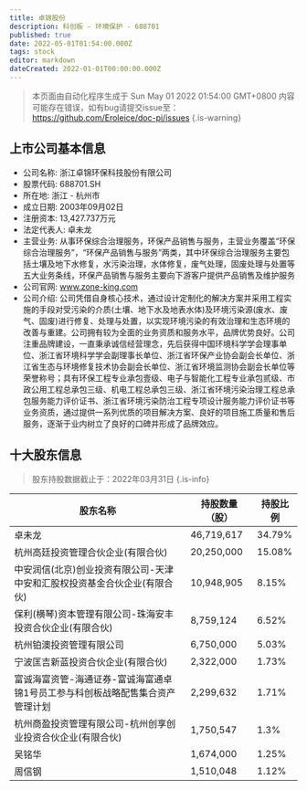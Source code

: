 ```yaml
---
title: 卓锦股份
description: 科创板 - 环境保护 - 688701
published: true
date: 2022-05-01T01:54:00.000Z
tags: stock
editor: markdown
dateCreated: 2022-01-01T00:00:00.000Z
---
```


> 本页面由自动化程序生成于 Sun May 01 2022 01:54:00 GMT+0800
> 内容可能存在错误，如有bug请提交issue至：https://github.com/Eroleice/doc-pi/issues
{.is-warning}

## 上市公司基本信息
- 公司名称: 浙江卓锦环保科技股份有限公司
- 股票代码: 688701.SH
- 所在地: 浙江 - 杭州市
- 成立日期: 2003年09月02日
- 注册资本: 13,427.737万元
- 法定代表人: 卓未龙
- 主营业务: 从事环保综合治理服务，环保产品销售与服务，主营业务覆盖“环保综合治理服务”，“环保产品销售与服务”两类，其中环保综合治理服务主要包括土壤及地下水修复，水污染治理，水体修复，废气处理，固废处理与处置等五大业务条线，环保产品销售与服务主要向下游客户提供产品销售及维护服务
- 公司官网: www.zone-king.com
- 公司介绍: 公司凭借自身核心技术，通过设计定制化的解决方案并采用工程实施的手段对受污染的介质(土壤、地下水及地表水体)及环境污染源(废水、废气、固废)进行修复、处理与处置，以实现环境污染的有效治理和生态环境的改善与重建。公司拥有较为全面的业务资质和服务水平，品牌优势良好。公司注重品牌建设，一直秉承诚信经营理念，先后获得中国环境科学学会理事单位、浙江省环境科学学会副理事长单位、浙江省环保产业协会副会长单位、浙江省生态与环境修复技术协会副会长单位、浙江省环境监测协会副会长单位等荣誉称号；具有环保工程专业承包壹级、电子与智能化工程专业承包贰级、市政公用工程总承包三级、机电工程总承包三级、浙江省环境污染治理工程总承包服务能力评价证书、浙江省环境污染防治工程专项设计服务能力评价证书等业务资质，通过提供一系列优质的项目解决方案、良好的项目施工质量和售后服务，逐渐于业内树立了良好的口碑并形成了品牌效应。


## 十大股东信息
> 股东持股数据截止于：2022年03月31日
{.is-info}

| 股东名称 | 持股数量（股） | 持股比例 |
| --- | --- | --- |
| 卓未龙 | 46,719,617 | 34.79% |
| 杭州高廷投资管理合伙企业(有限合伙) | 20,250,000 | 15.08% |
| 中安润信(北京)创业投资有限公司-天津中安和汇股权投资基金合伙企业(有限合伙) | 10,948,905 | 8.15% |
| 保利(横琴)资本管理有限公司-珠海安丰投资合伙企业(有限合伙) | 8,759,124 | 6.52% |
| 杭州铂澳投资管理有限公司 | 6,750,000 | 5.03% |
| 宁波匡吉新蓝投资合伙企业(有限合伙) | 2,322,000 | 1.73% |
| 富诚海富资管-海通证券-富诚海富通卓锦1号员工参与科创板战略配售集合资产管理计划 | 2,299,632 | 1.71% |
| 杭州商盈投资管理有限公司-杭州创享创业投资合伙企业(有限合伙) | 1,750,547 | 1.3% |
| 吴铭华 | 1,674,000 | 1.25% |
| 周信钢 | 1,510,048 | 1.12% |




